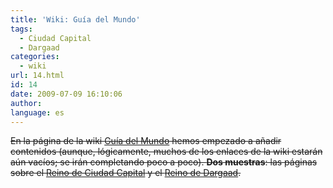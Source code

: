 ```yaml
---
title: 'Wiki: Guía del Mundo'
tags:
  - Ciudad Capital
  - Dargaad
categories:
  - wiki
url: 14.html
id: 14
date: 2009-07-09 16:10:06
author:
language: es
---
```


~~En la página de la wiki [Guía del Mundo](http://wiki.ciudadcapital.net/index.php?title=Gu%C3%ADa_del_mundo) hemos empezado a añadir contenidos (aunque, lógicamente, muchos de los enlaces de la wiki estarán aún vacíos; se irán completando poco a poco). **Dos muestras**: las páginas sobre el [Reino de Ciudad Capital](http://wiki.ciudadcapital.net/index.php?title=Ciudad_Capital_(reino)) y el [Reino de Dargaad](http://wiki.ciudadcapital.net/index.php?title=Dargaad).~~